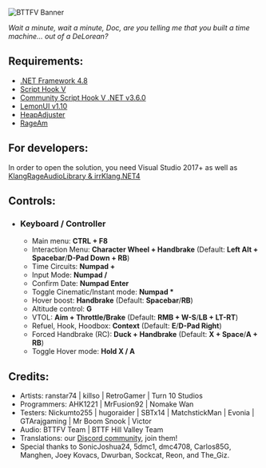 ![BTTFV Banner](https://i.imgur.com/t4Qkym1.png)

*Wait a minute, wait a minute, Doc, are you telling me that you built a time machine... out of a DeLorean?*

## Requirements:
- [.NET Framework 4.8](https://dotnet.microsoft.com/en-us/download/dotnet-framework/thank-you/net48-web-installer)
- [Script Hook V](https://www.dev-c.com/gtav/scripthookv/)
- [Community Script Hook V .NET v3.6.0](https://github.com/crosire/scripthookvdotnet/releases)
- [LemonUI v1.10](https://github.com/justalemon/LemonUI)
- [HeapAdjuster](https://www.gta5-mods.com/tools/heapadjuster)
- [RageAm](https://github.com/ranstar74/rageAm)

## For developers:
In order to open the solution, you need Visual Studio 2017+ as well as [KlangRageAudioLibrary & irrKlang.NET4](https://github.com/bttfv/KlangRageAudioLibrary)

## Controls:
- ### Keyboard **/** Controller
  - Main menu: **CTRL + F8**
  - Interaction Menu: **Character Wheel + Handbrake** (Default: **Left Alt + Spacebar**/**D-Pad Down + RB**)
  - Time Circuits: **Numpad +**
  - Input Mode: **Numpad /**
  - Confirm Date: **Numpad Enter**
  - Toggle Cinematic/Instant mode: **Numpad \***
  - Hover boost: **Handbrake** (Default: **Spacebar**/**RB**)
  - Altitude control: **G**
  - VTOL: **Aim + Throttle/Brake** (Default: **RMB + W-S**/**LB + LT-RT**)
  - Refuel, Hook, Hoodbox: **Context** (Default: **E**/**D-Pad Right**)
  - Forced Handbrake (RC): **Duck + Handbrake** (Default: **X + Space**/**A + RB**)
  - Toggle Hover mode: **Hold X / A**

## Credits:
- Artists: ranstar74 | killso | RetroGamer | Turn 10 Studios
- Programmers: AHK1221 | MrFusion92 | Nomake Wan
- Testers: Nickumto255 | hugoraider | SBTx14 | MatchstickMan | Evonia | GTArajgaming | Mr Boom Snook | Victor
- Audio: BTTFV Team | BTTF Hill Valley Team
- Translations: our [Discord community](https://discord.gg/rCae5uRtU3), join them!
- Special thanks to SonicJoshua24, 5dmc1, dmc4708, Carlos85G, Manghen, Joey Kovacs, Dwurban, Sockcat, Reon, and The_Giz.
